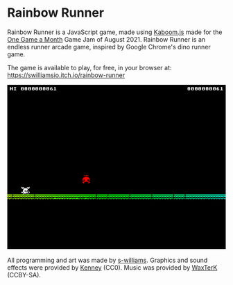# Rainbow Runner

Rainbow Runner is a JavaScript game, made using [Kaboom.js](https://kaboomjs.com/) made for the [One Game a Month](https://itch.io/jam/one-game-a-month-3) Game Jam of August 2021. Rainbow Runner is an endless runner arcade game, inspired by Google Chrome's dino runner game.

The game is available to play, for free, in your browser at: https://swilliamsio.itch.io/rainbow-runner

![A screenshot of Rainbow Runner](pictures/runner1.png "Thrilling?")

All programming and art was made by [s-williams](https://github.com/s-williams). Graphics and sound effects were provided by [Kenney](https://www.kenney.nl/) (CC0). Music was provided by [WaxTerK](https://www.newgrounds.com/audio/listen/1056740) (CCBY-SA).